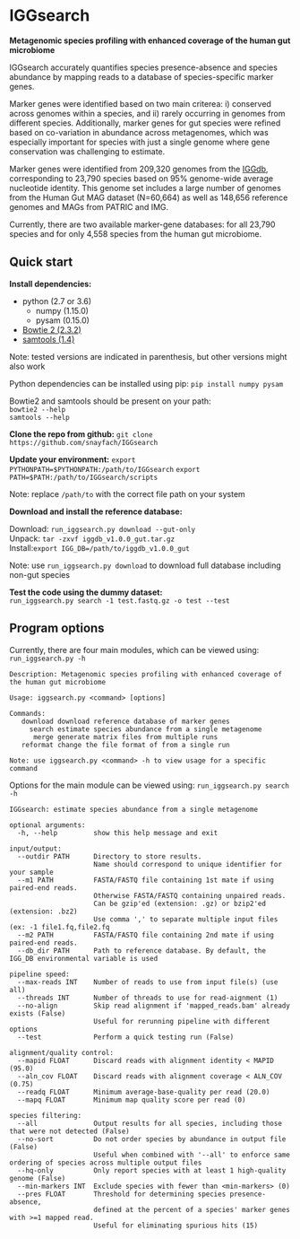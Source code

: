 # IGGsearch
<b>Metagenomic species profiling with enhanced coverage of the human gut microbiome</b>

IGGsearch accurately quantifies species presence-absence and species abundance by mapping reads to a database of species-specific marker genes. 

Marker genes were identified based on two main criterea: i) conserved across genomes within a species, and ii) rarely occurring in genomes from different species. Additionally, marker genes for gut species were refined based on co-variation in abundance across metagenomes, which was especially important for species with just a single genome where gene conservation was challenging to estimate.

Marker genes were identified from 209,320 genomes from the [IGGdb](https://github.com/snayfach/IGGdb), corresponding to 23,790 species based on 95% genome-wide average nucleotide identity. This genome set includes a large number of genomes from the Human Gut MAG dataset (N=60,664) as well as 148,656 reference genomes and MAGs from PATRIC and IMG.

Currently, there are two available marker-gene databases: for all 23,790 species and for only 4,558 species from the human gut microbiome. 

## Quick start

<b>Install dependencies:</b> 
 
* python (2.7 or 3.6)
	* numpy (1.15.0)
	* pysam (0.15.0) 	
* [Bowtie 2 (2.3.2)](https://sourceforge.net/projects/bowtie-bio/files/bowtie2/2.3.4.3)
* [samtools (1.4)](https://github.com/samtools/samtools/releases)

Note: tested versions are indicated in parenthesis, but other versions might also work


Python dependencies can be installed using pip:
`pip install numpy pysam` 

Bowtie2 and samtools should be present on your path:  
`bowtie2 --help`  
`samtools --help`  

<b>Clone the repo from github:</b>
`git clone https://github.com/snayfach/IGGsearch`

<b>Update your environment:</b> 
`export PYTHONPATH=$PYTHONPATH:/path/to/IGGsearch`
`export PATH=$PATH:/path/to/IGGsearch/scripts`

Note: replace `/path/to` with the correct file path on your system

<b>Download and install the reference database:</b>  

Download: `run_iggsearch.py download --gut-only`  
Unpack: `tar -zxvf iggdb_v1.0.0_gut.tar.gz`   
Install:`export IGG_DB=/path/to/iggdb_v1.0.0_gut`  

Note: use `run_iggsearch.py download` to download full database including non-gut species

<b>Test the code using the dummy dataset:</b>  
`run_iggsearch.py search -1 test.fastq.gz -o test --test`

## Program options

Currently, there are four main modules, which can be viewed using: `run_iggsearch.py -h`

```
Description: Metagenomic species profiling with enhanced coverage of the human gut microbiome

Usage: iggsearch.py <command> [options]

Commands:
   download download reference database of marker genes
     search estimate species abundance from a single metagenome
      merge generate matrix files from multiple runs
   reformat change the file format of from a single run

Note: use iggsearch.py <command> -h to view usage for a specific command
```

Options for the main module can be viewed using: `run_iggsearch.py search -h` 

```
IGGsearch: estimate species abundance from a single metagenome

optional arguments:
  -h, --help         show this help message and exit

input/output:
  --outdir PATH      Directory to store results.
                     Name should correspond to unique identifier for your sample
  --m1 PATH          FASTA/FASTQ file containing 1st mate if using paired-end reads.
                     Otherwise FASTA/FASTQ containing unpaired reads.
                     Can be gzip'ed (extension: .gz) or bzip2'ed (extension: .bz2)
                     Use comma ',' to separate multiple input files (ex: -1 file1.fq,file2.fq
  --m2 PATH          FASTA/FASTQ file containing 2nd mate if using paired-end reads.
  --db_dir PATH      Path to reference database. By default, the IGG_DB environmental variable is used

pipeline speed:
  --max-reads INT    Number of reads to use from input file(s) (use all)
  --threads INT      Number of threads to use for read-aignment (1)
  --no-align         Skip read alignment if 'mapped_reads.bam' already exists (False)
                     Useful for rerunning pipeline with different options
  --test             Perform a quick testing run (False)

alignment/quality control:
  --mapid FLOAT      Discard reads with alignment identity < MAPID (95.0)
  --aln_cov FLOAT    Discard reads with alignment coverage < ALN_COV (0.75)
  --readq FLOAT      Minimum average-base-quality per read (20.0)
  --mapq FLOAT       Minimum map quality score per read (0)

species filtering:
  --all              Output results for all species, including those that were not detected (False)
  --no-sort          Do not order species by abundance in output file (False)
                     Useful when combined with '--all' to enforce same ordering of species across multiple output files
  --hq-only          Only report species with at least 1 high-quality genome (False)
  --min-markers INT  Exclude species with fewer than <min-markers> (0)
  --pres FLOAT       Threshold for determining species presence-absence,
                     defined at the percent of a species' marker genes with >=1 mapped read.
                     Useful for eliminating spurious hits (15)
```                        